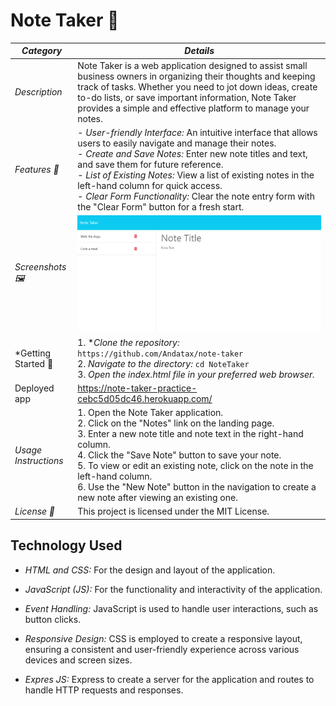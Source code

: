 # Note Taker 📝

| _Category_           | _Details_                                                                                                                                                                                                                                                                                                                                                                                                                                  |
| -------------------- | ------------------------------------------------------------------------------------------------------------------------------------------------------------------------------------------------------------------------------------------------------------------------------------------------------------------------------------------------------------------------------------------------------------------------------------------ |
| _Description_        | Note Taker is a web application designed to assist small business owners in organizing their thoughts and keeping track of tasks. Whether you need to jot down ideas, create to-do lists, or save important information, Note Taker provides a simple and effective platform to manage your notes.                                                                                                                                         |
| _Features 🌟_        | - _User-friendly Interface:_ An intuitive interface that allows users to easily navigate and manage their notes. <br> - _Create and Save Notes:_ Enter new note titles and text, and save them for future reference. <br> - _List of Existing Notes:_ View a list of existing notes in the left-hand column for quick access. <br> - _Clear Form Functionality:_ Clear the note entry form with the "Clear Form" button for a fresh start. |
| _Screenshots 🖼️_     | ![image](Assets/SS.png)                                                                                                                                                                                                                                                                                                                                                                                                                    |
| \*Getting Started 🚀 | 1. \*_Clone the repository:_ `https://github.com/Andatax/note-taker` <br> 2. _Navigate to the directory:_ `cd NoteTaker` <br> 3. _Open the index.html file in your preferred web browser._                                                                                                                                                                                                                                                 |
| Deployed app         | https://note-taker-practice-cebc5d05dc46.herokuapp.com/ <br>                                                                                                                                                                                                                                                                                                                                                                               |
| _Usage Instructions_ | 1. Open the Note Taker application. <br> 2. Click on the "Notes" link on the landing page. <br> 3. Enter a new note title and note text in the right-hand column. <br> 4. Click the "Save Note" button to save your note. <br> 5. To view or edit an existing note, click on the note in the left-hand column. <br> 6. Use the "New Note" button in the navigation to create a new note after viewing an existing one.                     |
| _License 📜_         | This project is licensed under the MIT License.                                                                                                                                                                                                                                                                                                                                                                                            |

## Technology Used

- _HTML and CSS:_ For the design and layout of the application.

- _JavaScript (JS):_ For the functionality and interactivity of the application.

- _Event Handling:_ JavaScript is used to handle user interactions, such as button clicks.

- _Responsive Design:_ CSS is employed to create a responsive layout, ensuring a consistent and user-friendly experience across various devices and screen sizes.
- _Expres JS:_ Express to create a server for the application and routes to handle HTTP requests and responses.
